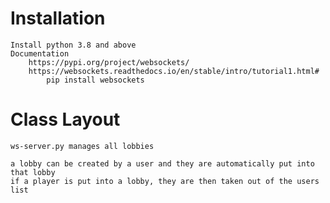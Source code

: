 # Installation
    Install python 3.8 and above
    Documentation
        https://pypi.org/project/websockets/
        https://websockets.readthedocs.io/en/stable/intro/tutorial1.html#
            pip install websockets

# Class Layout

    ws-server.py manages all lobbies

    a lobby can be created by a user and they are automatically put into that lobby
    if a player is put into a lobby, they are then taken out of the users list
